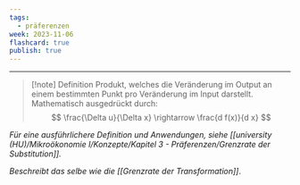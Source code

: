 ```yaml
---
tags:
  - präferenzen
week: 2023-11-06
flashcard: true
publish: true
---
```

***

> [!note] Definition
> Produkt, welches die Veränderung im Output an einem bestimmten Punkt pro Veränderung im Input darstellt. Mathematisch ausgedrückt durch:
> $$
>\frac{\Delta u}{\Delta x} \rightarrow \frac{d f(x)}{d x}
>$$

*Für eine ausführlichere Definition und Anwendungen, siehe [[university (HU)/Mikroökonomie I/Konzepte/Kapitel 3 - Präferenzen/Grenzrate der Substitution]].*

*Beschreibt das selbe wie die [[Grenzrate der Transformation]]*.
